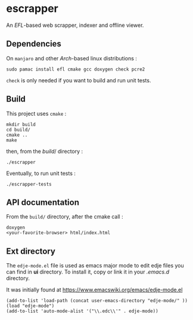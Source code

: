 # escrapper 

An *EFL*-based web scrapper, indexer and offline viewer.

## Dependencies

On `manjaro` and other *Arch*-based linux distributions :

	sudo pamac install efl cmake gcc doxygen check pcre2

`check` is only needed if you want to build and run unit tests.

## Build

This project uses `cmake` :

	mkdir build
	cd build/
	cmake ..
	make

then, from the *build*/ directory :
	
	./escrapper

Eventually, to run unit tests :

	./escrapper-tests
	
## API documentation

From the `build/` directory, after the cmake call :

	doxygen
	<your-favorite-browser> html/index.html

## Ext directory

The `edje-mode.el` file is used as emacs major mode to edit edje files you
can find in **ui** directory. To install it, copy or link it in your
*.emacs.d* directory.

It was initially found at https://www.emacswiki.org/emacs/edje-mode.el

```elisp
(add-to-list 'load-path (concat user-emacs-directory "edje-mode/" ))
(load "edje-mode")
(add-to-list 'auto-mode-alist '("\\.edc\\'" . edje-mode))
```
